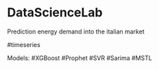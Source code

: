 # DataScienceLab

Prediction energy demand into the italian market

#timeseries

Models:
#XGBoost
#Prophet
#SVR
#Sarima
#MSTL
